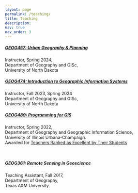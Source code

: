 ```yaml
---
layout: page
permalink: /teaching/
title: Teaching
description: 
nav: true
nav_order: 3
---
```


<h5>
    <a href="/assets/pdf/GEOG457_SP24.pdf">GEOG457: Urban Geography & Planning</a>
</h5>
<p>
    Instructor, Spring 2024, <br> 
    Department of Geography and GISc, <br>
    University of North Dakota <br> 
</p>

<h5>
    <a href="/assets/pdf/GEOG474_SP24.pdf">GEOG474: Introduction to Geographic Information Systems</a>
</h5>
<p>
    Instructor, Fall 2023, Spring 2024 <br> 
    Department of Geography and GISc, <br>
    University of North Dakota <br> 
</p>

<h5>
    <a href="https://github.com/jparkgeo/GEOG489"> GEOG489: Programming for GIS 
    </a>
</h5>
<p>
    Instructor, Spring 2022, <br> 
    Department of Geography and Geographic Information Science, <br>
    University of Illinois Urbana-Champaign. <br> 
    Awarded for <u> Teachers Ranked as Excellent by Their Students </u>
</p>
<br>

<h5> GEOG361: Remote Sensing in Geoscience </h5>
<p> 
    Teaching Assistant, Fall 2017, <br>
    Department of Geography, <br>
    Texas A&M University. <br> 
</p>
